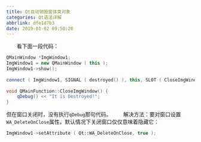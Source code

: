 ```yaml
---
title: Qt自动销毁窗体类对象
categories: Qt语法详解
abbrlink: dfe1d7b3
date: 2019-01-02 09:50:20
---
```

&emsp;&emsp;看下面一段代码：<!--more-->

``` cpp
QMainWindow *ImgWindow1;
ImgWindow1 = new QMainWindow ( this );
ImgWindow1->show();
​
connect ( ImgWindow1, SIGNAL ( destroyed() ), this, SLOT ( CloseImgWindow() ) );
​
void QMainFunction::CloseImgWindow() {
    qDebug() << "It is Destroyed!";
}
```

但在窗口关闭时，没有执行`qDebug`那句代码。
&emsp;&emsp;解决方法：要对窗口设置`WA_DeleteOnClose`属性，默认情况下关闭窗口仅仅意味着隐藏它：

``` cpp
ImgWindow1->setAttribute ( Qt::WA_DeleteOnClose, true );
```